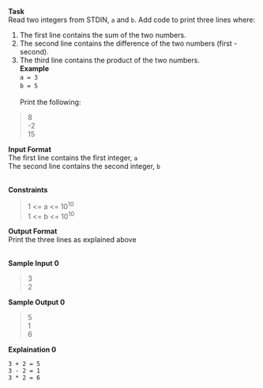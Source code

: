 **Task**<br>
Read two integers from STDIN, `a` and `b`. Add code to print three lines where:

1. The first line contains the sum of the two numbers.
1. The second line contains the difference of the two numbers (first - second).
1. The third line contains the product of the two numbers.<br>
**Example**<br>
`a = 3`<br>
`b = 5`<br><br>
Print the following:
> 8<br>
> -2<br>
> 15<br>

**Input Format**<br>
The first line contains the first integer, `a`<br>
The second line contains the second integer, `b`<br><br>

**Constraints**<br>
> 1 <= a <= 10<sup>10</sup><br>
> 1 <= b <= 10<sup>10</sup><br>

**Output Format**<br>
Print the three lines as explained above<br><br>

**Sample Input 0**<br>
> 3<br>
> 2<br>

**Sample Output 0**<br>
> 5<br>
> 1<br>
> 6<br>

**Explaination 0**<br>
```
3 + 2 = 5
3 - 2 = 1
3 * 2 = 6
```
